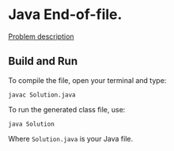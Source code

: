 # Java End-of-file.

[Problem description](https://www.hackerrank.com/challenges/java-end-of-file)

## Build and Run

To compile the file, open your terminal and type:
```
javac Solution.java
```

To run the generated class file, use:
```
java Solution
```

Where `Solution.java` is your Java file.
